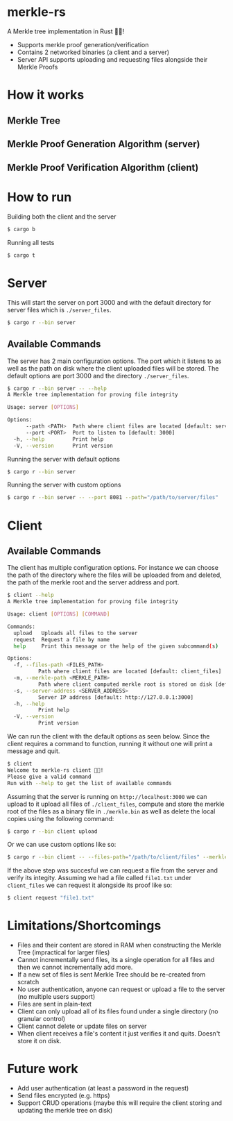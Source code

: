 # merkle-rs
A Merkle tree implementation in Rust 🌲🦀! 

- Supports merkle proof generation/verification
- Contains 2 networked binaries (a client and a server)
- Server API supports uploading and requesting files alongside their Merkle Proofs

# How it works

## Merkle Tree

## Merkle Proof Generation Algorithm (server)

## Merkle Proof Verification Algorithm (client)

# How to run
Building both the client and the server

```bash
$ cargo b
```

Running all tests 

```bash
$ cargo t
```

# Server
This will start the server on port 3000 and with the default directory for server files which is `./server_files`.

```bash
$ cargo r --bin server
```

## Available Commands

The server has 2 main configuration options. The port which it listens to as well as the path on disk where the client uploaded files will be stored. The default options are port 3000 and the directory `./server_files`.

```bash
$ cargo r --bin server -- --help
A Merkle tree implementation for proving file integrity

Usage: server [OPTIONS]

Options:
      --path <PATH>  Path where client files are located [default: server_files]
      --port <PORT>  Port to listen to [default: 3000]
  -h, --help         Print help
  -V, --version      Print version
```

Running the server with default options

```bash
$ cargo r --bin server
```

Running the server with custom options


```bash
$ cargo r --bin server -- --port 8081 --path="/path/to/server/files"
```


# Client

## Available Commands
The client has multiple configuration options. For instance we can choose the path of the directory where the files will be uploaded from and deleted, the path of the merkle root and the server address and port.


```bash
$ client --help
A Merkle tree implementation for proving file integrity

Usage: client [OPTIONS] [COMMAND]

Commands:
  upload   Uploads all files to the server
  request  Request a file by name
  help     Print this message or the help of the given subcommand(s)

Options:
  -f, --files-path <FILES_PATH>
          Path where client files are located [default: client_files]
  -m, --merkle-path <MERKLE_PATH>
          Path where client computed merkle root is stored on disk [default: merkle.bin]
  -s, --server-address <SERVER_ADDRESS>
          Server IP address [default: http://127.0.0.1:3000]
  -h, --help
          Print help
  -V, --version
          Print version
```


We can run the client with the default options as seen below. Since the client requires a command to function, running it without one will print a message and quit.

```bash
$ client
Welcome to merkle-rs client 🔑🦀!
Please give a valid command
Run with --help to get the list of available commands
```

Assuming that the server is running on `http://localhost:3000` we can upload to it upload all files of `./client_files`, compute and store the merkle root of the files as a binary file in `./merkle.bin` as well as delete the local copies using the following command:

```bash
$ cargo r --bin client upload
```

Or we can use custom options like so:

```bash
$ cargo r --bin client -- --files-path="/path/to/client/files" --merkle-path="/path/to/merkle.bin" --server-address="http://example.com" upload
```

If the above step was succesful we can request a file from the server and verify its integity. Assuming we had a file called `file1.txt` under `client_files` we can request it alongside its proof like so:

```bash
$ client request "file1.txt"
```

# Limitations/Shortcomings
- Files and their content are stored in RAM when constructing the Merkle Tree (impractical for larger files)
- Cannot incrementally send files, its a single operation for all files and then we cannot incrementally add more.
- If a new set of files is sent Merkle Tree should be re-created from scratch
- No user authentication, anyone can request or upload a file to the server (no multiple users support)
- Files are sent in plain-text
- Client can only upload all of its files found under a single directory (no granular control)
- Client cannot delete or update files on server
- When client receives a file's content it just verifies it and quits. Doesn't store it on disk.

# Future work
- Add user authentication (at least a password in the request)
- Send files encrypted (e.g. https)
- Support CRUD operations (maybe this will require the client storing and updating the merkle tree on disk)
